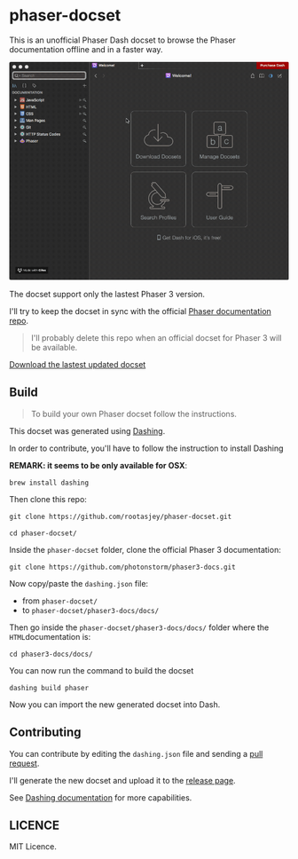 # phaser-docset

This is an unofficial Phaser Dash docset to browse the Phaser documentation offline and in a faster way.

![phaser-docset.gif](phaser-docset.gif)

The docset support only the lastest Phaser 3 version.

I'll try to keep the docset in sync with the official [Phaser documentation repo](https://github.com/photonstorm/phaser3-docs).

>I'll probably delete this repo when an official docset for Phaser 3 will be available.

[Download the lastest updated docset](https://github.com/rootasjey/phaser-docset/releases)

## Build

>To build your own Phaser docset follow the instructions.

This docset was generated using [Dashing](https://github.com/technosophos/dashing).

In order to contribute, you'll have to follow the instruction to install Dashing

**REMARK: it seems to be only available for OSX**:

```
brew install dashing
```

Then clone this repo:

```
git clone https://github.com/rootasjey/phaser-docset.git
```

```
cd phaser-docset/
```

Inside the `phaser-docset` folder, clone the official Phaser 3 documentation:

```
git clone https://github.com/photonstorm/phaser3-docs.git
```

Now copy/paste the `dashing.json` file:

* from `phaser-docset/`
* to `phaser-docset/phaser3-docs/docs/`

Then go inside the `phaser-docset/phaser3-docs/docs/` folder where the `HTML`documentation is:

```
cd phaser3-docs/docs/
```

You can now run the command to build the docset

 ```
 dashing build phaser
 ```

Now you can import the new generated docset into Dash.

## Contributing

You can contribute by editing the `dashing.json` file and sending a [pull request](https://github.com/rootasjey/phaser-docset/pulls).

I'll generate the new docset and upload it to the [release page](https://github.com/rootasjey/phaser-docset/releases).

See [Dashing documentation](https://github.com/technosophos/dashing#readme) for more capabilities.

## LICENCE

MIT Licence.
